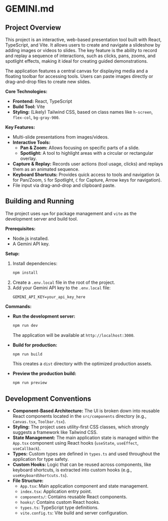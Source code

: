 # GEMINI.md

## Project Overview

This project is an interactive, web-based presentation tool built with React, TypeScript, and Vite. It allows users to create and navigate a slideshow by adding images or videos to slides. The key feature is the ability to record and replay a sequence of interactions, such as clicks, pans, zooms, and spotlight effects, making it ideal for creating guided demonstrations.

The application features a central canvas for displaying media and a floating toolbar for accessing tools. Users can paste images directly or drag-and-drop files to create new slides.

**Core Technologies:**

- **Frontend:** React, TypeScript
- **Build Tool:** Vite
- **Styling:** (Likely) Tailwind CSS, based on class names like `h-screen`, `flex-col`, `bg-gray-900`.

**Key Features:**

- Multi-slide presentations from images/videos.
- **Interactive Tools:**
  - **Pan & Zoom:** Allows focusing on specific parts of a slide.
  - **Spotlight:** A tool to highlight areas with a circular or rectangular overlay.
- **Capture & Replay:** Records user actions (tool usage, clicks) and replays them as an animated sequence.
- **Keyboard Shortcuts:** Provides quick access to tools and navigation (`A` for Pan/Zoom, `S` for Spotlight, `C` for Capture, Arrow keys for navigation).
- File input via drag-and-drop and clipboard paste.

## Building and Running

The project uses `npm` for package management and `vite` as the development server and build tool.

**Prerequisites:**

- Node.js installed.
- A Gemini API key.

**Setup:**

1.  Install dependencies:
    ```bash
    npm install
    ```
2.  Create a `.env.local` file in the root of the project.
3.  Add your Gemini API key to the `.env.local` file:
    ```
    GEMINI_API_KEY=your_api_key_here
    ```

**Commands:**

- **Run the development server:**

  ```bash
  npm run dev
  ```

  The application will be available at `http://localhost:3000`.

- **Build for production:**

  ```bash
  npm run build
  ```

  This creates a `dist` directory with the optimized production assets.

- **Preview the production build:**
  ```bash
  npm run preview
  ```

## Development Conventions

- **Component-Based Architecture:** The UI is broken down into reusable React components located in the `src/components` directory (e.g., `Canvas.tsx`, `Toolbar.tsx`).
- **Styling:** The project uses utility-first CSS classes, which strongly suggests a framework like Tailwind CSS.
- **State Management:** The main application state is managed within the `App.tsx` component using React hooks (`useState`, `useEffect`, `useCallback`).
- **Types:** Custom types are defined in `types.ts` and used throughout the application for type safety.
- **Custom Hooks:** Logic that can be reused across components, like keyboard shortcuts, is extracted into custom hooks (e.g., `useKeyboardShortcuts.ts`).
- **File Structure:**
  - `App.tsx`: Main application component and state management.
  - `index.tsx`: Application entry point.
  - `components/`: Contains reusable React components.
  - `hooks/`: Contains custom React hooks.
  - `types.ts`: TypeScript type definitions.
  - `vite.config.ts`: Vite build and server configuration.
